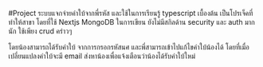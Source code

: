 #Project ระบบแจกจ่ายคำใบ้จากพี่รหัส และใช้ในการเรียนรู้ typescript เบื้องต้น
เป็นโปรเจ็คที่ทำให้สาขา โดยที่ใช้ Nextjs MongoDB ในการเขียน ยังไม่มีสกิลด้าน security และ auth มากนัก ใช้เพียง crud คร่าวๆ

โดยน้องสามารถได้รับคำใบ้ จากการกรอกรหัสนศ และพี่สามารถเข้าไปแก้ไขคำใบ้น้องได้ โดยที่เมื่อเปลี่ยนแปลงคำใบ้จะมี email ส่งหาน้องเพื่อแจ้งเตือนว่าน้องได้รับคำใบ้ใหม่


